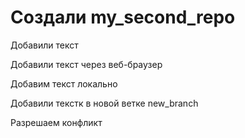 ﻿# Создали my_second_repo

Добавили текст 

Добавили текст через веб-браузер

Добавим текст локально

Добавили текстк в новой ветке new_branch

Разрешаем конфликт
